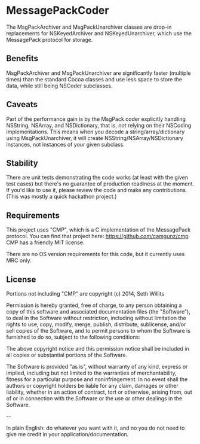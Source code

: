 
MessagePackCoder
=============

The MsgPackArchiver and MsgPackUnarchiver classes are drop-in replacements for
NSKeyedArchiver and NSKeyedUnarchiver, which use the MessagePack protocol for storage.


Benefits
-------------
MsgPackArchiver and MsgPackUnarchiver are significantly faster (multiple times) than
the standard Cocoa classes and use less space to store the data, while still being
NSCoder subclasses.


Caveats
-------------
Part of the performance gain is by the MsgPack coder explicitly handling NSString,
NSArray, and NSDictionary, that is,  _not_ relying on their NSCoding implementations.
This means when you decode a string/array/dictionary using MsgPackUnarchiver, it will
create NSString/NSArray/NSDictionary instances, not instances of your given subclass.


Stability
-------------
There are unit tests demonstrating the code works (at least with the given
test cases) but there's no guarantee of production readiness at the moment. If you'd
like to use it, please review the code and make any contributions. (This was mostly
a quick hackathon project.)


Requirements
-------------

This project uses "CMP", which is a C implementation of the MessagePack protocol.
You can find that project here: https://github.com/camgunz/cmp
CMP has a friendly MIT license.

There are no OS version requirements for this code, but it currently uses MRC only.



License
-------------

Portions not including "CMP" are copyright (c) 2014, Seth Willits

Permission is hereby granted, free of charge, to any person obtaining a copy of this 
software and associated documentation files (the "Software"), to deal in the Software 
without restriction, including without limitation the rights to use, copy, modify, 
merge, publish, distribute, sublicense, and/or sell copies of the Software, and to 
permit persons to whom the Software is furnished to do so, subject to the following 
conditions:

The above copyright notice and this permission notice shall be included in all copies 
or substantial portions of the Software.

The Software is provided "as is", without warranty of any kind, express or implied, 
including but not limited to the warranties of merchantability, fitness for a 
particular purpose and noninfringement. In no event shall the authors or copyright 
holders be liable for any claim, damages or other liability, whether in an action of 
contract, tort or otherwise, arising from, out of or in connection with the Software 
or the use or other dealings in the Software.

--

In plain English: do whatever you want with it, and no you do not need to give me
credit in your application/documentation. 


